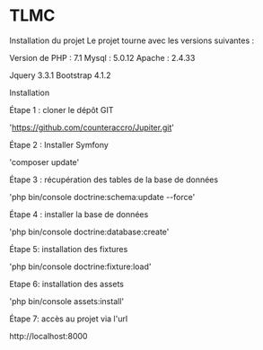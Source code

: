 # TLMC
Installation du projet
Le projet tourne avec les versions suivantes :

Version de PHP : 7.1
Mysql : 5.0.12
Apache : 2.4.33

Jquery 3.3.1
Bootstrap 4.1.2

Installation

Étape 1 : cloner le dépôt GIT

'https://github.com/counteraccro/Jupiter.git'

Étape 2 : Installer Symfony

'composer update'

Étape 3 : récupération des tables de la base de données

'php bin/console doctrine:schema:update --force'

Étape 4 : installer la base de données

'php bin/console doctrine:database:create'

Étape 5: installation des fixtures

'php bin/console doctrine:fixture:load'

Etape 6: installation des assets

'php bin/console assets:install'

Étape 7: accès au projet via l'url

http://localhost:8000
